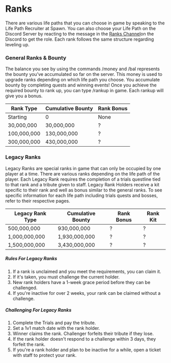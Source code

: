 # Ranks

There are various life paths that you can choose in game by speaking to the Life Path Recruiter at Spawn. You can also choose your Life Path on the Discord Server by reacting to the message in the [Ranks Channel](https://discord.com/channels/1385526041807949855/1395615888585130144)on the Discord to get the role. Each rank follows the same structure regarding leveling up.

### General Ranks & Bounty

The balance you see by using the commands /money and /bal represents the bounty you’ve accumulated so far on the server. This money is used to upgrade ⁠ranks depending on which life path you choose. You accumulate bounty by completing quests and winning events! Once you achieve the required bounty to rank up, you can type /rankup in game. Each rankup will give you a bonus.

| Rank Type     | Cumulative Bounty | Rank Bonus|
|-----------    |-------------------|-----------|
| Starting      | 0                 | None      |
| 30,000,000    | 30,000,000        | ?         |
| 100,000,000   | 130,000,000       | ?         |
| 300,000,000   | 430,000,000       | ?         |

### Legacy Ranks

Legacy Ranks are special ranks in game that can only be occupied by one player at a time. There are various ranks depending on the life path of the player. Each Legacy Rank requires the completion of a trials questline tied to that rank and a tribute given to staff. Legacy Rank Holders receive a kit specific to their rank and well as bonus similar to the general ranks. To see specific information for each life path including trials quests and bosses, refer to their respective pages.

| Legacy Rank Type  | Cumulative Bounty | Rank Bonus| Rank Kit  |
|-----------        |-------------------|-----------|-----------|
| 500,000,000       | 930,000,000       | ?         | ?         |
| 1,000,000,000     | 1,930,000,000     | ?         | ?         |
| 1,500,000,000     | 3,430,000,000     | ?         | ?         |

##### Rules For Legacy Ranks

1. If a rank is unclaimed and you meet the requirements, you can claim it.
2. If it's taken, you must challenge the current holder.
3. New rank holders have a 1-week grace period before they can be challenged.
4. If you're inactive for over 2 weeks, your rank can be claimed without a challenge.

##### Challenging For Legacy Ranks

1. Complete the Trials and pay the tribute.
2. Set a 1v1 match date with the rank holder.
3. Winner claims the rank. Challenger forfeits their tribute if they lose.
4. If the rank holder doesn't respond to a challenge within 3 days, they forfeit the rank.
5. If you're a rank holder and plan to be inactive for a while, open a ticket with staff to protect your rank.